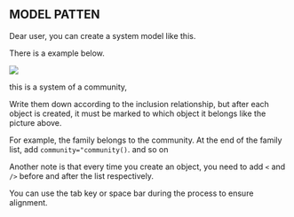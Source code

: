 
## MODEL PATTEN ##

Dear user, you can create a system model like this.  

There is a example below. 

![](images/model-patten.png)

this is a system of a community, 

Write them down according to the inclusion relationship, but after each object is created, it must be marked to which object it belongs like the picture above.  

For example, the family belongs to the community. At the end of the family list, add `community="community()`. and so on


Another note is that every time you create an object, you need to add `<` and `/>` before and after the list respectively.


You can use the tab key or space bar during the process to ensure alignment. 